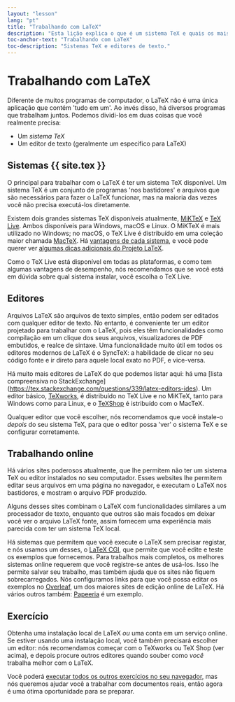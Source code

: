 ```yaml
---
layout: "lesson"
lang: "pt"
title: "Trabalhando com LaTeX"
description: "Esta lição explica o que é um sistema TeX e quais os mais comuns, lista alguns dos editores de texto comumente utilizados para LaTeX, e os sistemas online que contam também com editores integrados."
toc-anchor-text: "Trabalhando com LaTeX"
toc-description: "Sistemas TeX e editores de texto."
---
```


# Trabalhando com LaTeX

Diferente de muitos programas de computador, o LaTeX não é uma única aplicação
que contém 'tudo em um'.  Ao invés disso, há diversos programas que trabalham
juntos.  Podemos dividi-los em duas coisas que você realmente precisa:

- Um _sistema TeX_
- Um editor de texto (geralmente um específico para LaTeX)

## Sistemas {{ site.tex }}

O principal para trabalhar com o LaTeX é ter um sistema TeX disponível.  Um
sistema TeX é um conjunto de programas 'nos bastidores' e arquivos que são
necessários para fazer o LaTeX funcionar, mas na maioria das vezes você não
precisa executá-los diretamente.

Existem dois grandes sistemas TeX disponíveis atualmente,
[MiKTeX](https://miktex.org/) e [TeX Live](https://tug.org/texlive).  Ambos
disponíveis para Windows, macOS e Linux.  O MiKTeX é mais utilizado no Windows;
no macOS, o TeX Live é distribuído em uma coleção maior chamada
[MacTeX](http://www.tug.org/mactex/).
Há [vantagens de cada sistema](https://tex.stackexchange.com/questions/20036),
e você pode querer ver
[algumas dicas adicionais do Projeto LaTeX](https://www.latex-project.org/get/).

Como o TeX Live está disponível em todas as plataformas, e como tem algumas
vantagens de desempenho, nós recomendamos que se você está em dúvida sobre qual
sistema instalar, você escolha o TeX Live.

## Editores

Arquivos LaTeX são arquivos de texto simples, então podem ser editados com
qualquer editor de texto.  No entanto, é conveniente ter um editor projetado
para trabalhar com o LaTeX, pois eles têm funcionalidades como compilação em
um clique dos seus arquivos, visualizadores de PDF embutidos, e realce de
sintaxe.  Uma funcionalidade muito útil em todos os editores modernos de LaTeX
é o SyncTeX:  a habilidade de clicar no seu código fonte e ir direto para aquele
local exato no PDF, e vice-versa.

Há muito mais editores de LaTeX do que podemos listar aqui:  há uma [lista
compreensiva no StackExchange]
(https://tex.stackexchange.com/questions/339/latex-editors-ides).
Um editor básico, [TeXworks](https://tug.org/texworks), é distribuído no
TeX Live e no MiKTeX, tanto para Windows como para Linux, e o
[TeXShop](https://pages.uoregon.edu/koch/texshop/) é istribuído com o MacTeX.

Qualquer editor que você escolher, nós recomendamos que você instale-o _depois_
do seu sistema TeX, para que o editor possa 'ver' o sistema TeX e se configurar
corretamente.

## Trabalhando online

Há vários sites poderosos atualmente, que lhe permitem não ter um sistema TeX
ou editor instalados no seu computador.  Esses websites lhe permitem editar seus
arquivos em uma página no navegador, e executam o LaTeX nos bastidores, e
mostram o arquivo PDF produzido.

Alguns desses sites combinam o LaTeX com funcionalidades similares a um
processador de texto, enquanto que outros são mais focados em deixar você ver
o arquivo LaTeX fonte, assim fornecem uma experiência mais parecida com ter um
sistema TeX local.

Há sistemas que permitem que você execute o LaTeX sem precisar registar, e nós
usamos um desses, o [LaTeX CGI](https://latexcgi.xyz), que permite que você
edite e teste os exemplos que fornecemos.  Para trabalhos mais completos, os
melhores sistemas online requerem que você registre-se antes de usá-los.  Isso
lhe permite salvar seu trabalho, mas também ajuda que os sites não fiquem
sobrecarregados.  Nós configuramos links para que você possa editar os exemplos
no [Overleaf](https://www.overleaf.com), um dos maiores sites de edição online
de LaTeX.  Há vários outros também: [Papeeria](https://papeeria.com/) é um
exemplo.

## Exercício

Obtenha uma instalação local de LaTeX _ou_ uma conta em um serviço online.
Se estiver usando uma instalação local, você também precisará escolher um
editor: nós recomendamos começar com o TeXworks ou TeX Shop (ver acima), e
depois procure outros editores quando souber como _você_ trabalha melhor com
o LaTeX.

Você poderá [executar todos os outros exercícios no seu navegador](help.md),
mas nós queremos ajudar você a trabalhar com documentos reais, então agora é
uma ótima oportunidade para se preparar.
